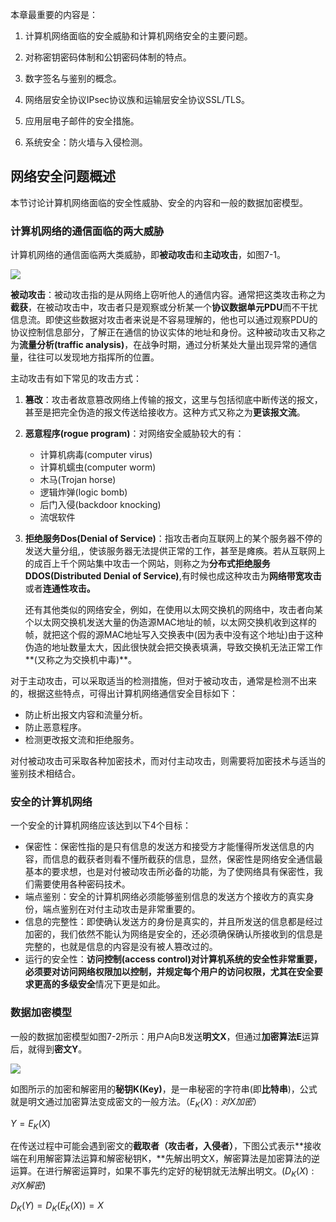 本章最重要的内容是：

1. 计算机网络面临的安全威胁和计算机网络安全的主要问题。

2. 对称密钥密码体制和公钥密码体制的特点。

3. 数字签名与鉴别的概念。

4. 网络层安全协议IPsec协议族和运输层安全协议SSL/TLS。

5. 应用层电子邮件的安全措施。

6. 系统安全：防火墙与入侵检测。

## 网络安全问题概述

本节讨论计算机网络面临的安全性威胁、安全的内容和一般的数据加密模型。

### 计算机网络的通信面临的两大威胁

计算机网络的通信面临两大类威胁，即**被动攻击**和**主动攻击**，如图7-1。

![](https://img2020.cnblogs.com/blog/2361214/202109/2361214-20210916115303958-175825668.png)

**被动攻击**：被动攻击指的是从网络上窃听他人的通信内容。通常把这类攻击称之为**截获**，在被动攻击中，攻击者只是观察或分析某一个**协议数据单元PDU**而不干扰信息流。即使这些数据对攻击者来说是不容易理解的，他也可以通过观察PDU的协议控制信息部分，了解正在通信的协议实体的地址和身份。这种被动攻击又称之为**流量分析(traffic analysis)**，在战争时期，通过分析某处大量出现异常的通信量，往往可以发现地方指挥所的位置。

主动攻击有如下常见的攻击方式：

1. **篡改**：攻击者故意篡改网络上传输的报文，这里与包括彻底中断传送的报文，甚至是把完全伪造的报文传送给接收方。这种方式又称之为**更该报文流**。

2. **恶意程序(rogue program)**：对网络安全威胁较大的有：
   
   - 计算机病毒(computer virus)
   - 计算机蠕虫(computer worm)
   - 木马(Trojan horse)
   - 逻辑炸弹(logic bomb)
   - 后门入侵(backdoor knocking)
   - 流氓软件

3. **拒绝服务Dos(Denial of Service)**：指攻击者向互联网上的某个服务器不停的发送大量分组,，使该服务器无法提供正常的工作，甚至是瘫痪。若从互联网上的成百上千个网站集中攻击一个网站，则称之为**分布式拒绝服务DDOS(Distributed Denial of Service)**,有时候也成这种攻击为**网络带宽攻击**或者**连通性攻击。**
   
   还有其他类似的网络安全，例如，在使用以太网交换机的网络中，攻击者向某个以太网交换机发送大量的伪造源MAC地址的帧，以太网交换机收到这样的帧，就把这个假的源MAC地址写入交换表中(因为表中没有这个地址)由于这种伪造的地址数量太大，因此很快就会把交换表填满，导致交换机无法正常工作**(又称之为交换机中毒)**。

对于主动攻击，可以采取适当的检测措施，但对于被动攻击，通常是检测不出来的，根据这些特点，可得出计算机网络通信安全目标如下：

- 防止析出报文内容和流量分析。
- 防止恶意程序。
- 检测更改报文流和拒绝服务。

对付被动攻击可采取各种加密技术，而对付主动攻击，则需要将加密技术与适当的鉴别技术相结合。

### 安全的计算机网络

一个安全的计算机网络应该达到以下4个目标：

* 保密性：保密性指的是只有信息的发送方和接受方才能懂得所发送信息的内容，而信息的截获者则看不懂所截获的信息，显然，保密性是网络安全通信最基本的要求想，也是对付被动攻击所必备的功能，为了使网络具有保密性，我们需要使用各种密码技术。
* 端点鉴别：安全的计算机网络必须能够鉴别信息的发送方个接收方的真实身份，端点鉴别在对付主动攻击是非常重要的。
* 信息的完整性：即使确认发送方的身份是真实的，并且所发送的信息都是经过加密的，我们依然不能认为网络是安全的，还必须确保确认所接收到的信息是完整的，也就是信息的内容是没有被人篡改过的。
* 运行的安全性：**访问控制(access control)**对计算机系统的安全性非常重要，必须要对访问网络权限加以控制，并规定每个用户的访问权限，尤其在安全要求更高的**多级安全**情况下更是如此。

### 数据加密模型

一般的数据加密模型如图7-2所示：用户A向B发送**明文X**，但通过**加密算法E**运算后，就得到**密文Y**。

![](https://img2020.cnblogs.com/blog/2361214/202109/2361214-20210916115325555-1324124108.png)

如图所示的加密和解密用的**秘钥K(Key)**，是一串秘密的字符串(即**比特串**)，公式就是明文通过加密算法变成密文的一般方法。$（E_K(X):对X加密）$

$Y=E_K(X)$

在传送过程中可能会遇到密文的**截取者（攻击者，入侵者）**，下图公式表示**接收端在利用解密算法运算和解密秘钥K，**先解出明文X，解密算法是加密算法的逆运算。在进行解密运算时，如果不事先约定好的秘钥就无法解出明文。$(D_K(X):对X解密)$

$D_K(Y)=D_K(E_K(X))=X$

# 
